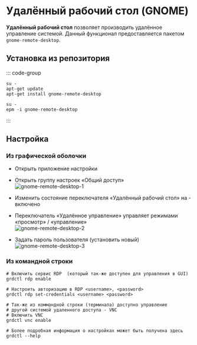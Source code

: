 # Удалённый рабочий стол (GNOME)

**Удалённый рабочий стол** позволяет производить удалённое управление системой. Данный функционал предоставляется пакетом `gnome-remote-desktop`.

## Установка из репозитория

::: code-group

```shell[apt-get]
su -
apt-get update
apt-get install gnome-remote-desktop
```

```shell[epm]
su -
epm -i gnome-remote-desktop
```

:::

## Настройка

### Из графической оболочки

- Открыть приложение настройки
- Открыть группу настроек «Общий доступ»\
  ![gnome-remote-desktop-1](/gnome-remote-desktop/open-settings.gif)

- Изменить состояние переключателя «Удалённый рабочий стол» на - включено
- Переключатель «Удалённое управление» управляет режимами «просмотр» / «управление»\
  ![gnome-remote-desktop-2](/gnome-remote-desktop/enable-service.gif)

- Задать пароль пользователя (установить новый)\
  ![gnome-remote-desktop-3](/gnome-remote-desktop/set-user-password.gif)

### Из командной строки

```shell
# Включить сервис RDP  (который так-же доступен для управления в GUI)
grdctl rdp enable

# Настроить авторизацию в RDP <username>, <password>
grdctl rdp set-credentials <username> <password>

# Так-же из коммандной строки (терминала) доступно управление
# другой системой удаленного доступа - VNC
# Включить VNC
grdctl vnc enable

# Более подробная информация о настройках может быть получена здесь
grdctl --help
```
